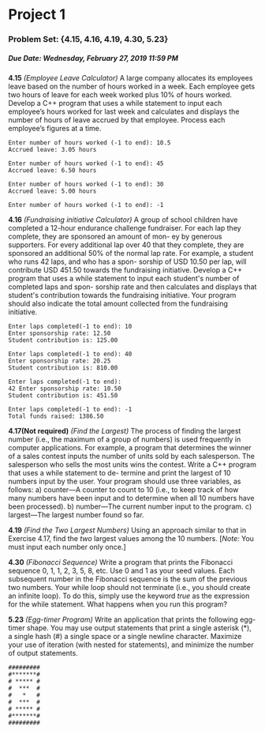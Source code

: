 # Project 1

### Problem Set: {4.15, 4.16, 4.19, 4.30, 5.23}

##### Due Date: Wednesday, February 27, 2019 11:59 PM

**4.15** *(Employee Leave Calculator)* A large company allocates its employees leave based on the number of hours worked in a week. 
Each employee gets two hours of leave for each week worked plus 10% of hours worked. Develop a C++ program that uses a while statement to input each employee’s hours worked for last week and calculates and displays the number of hours of leave accrued by that employee. Process each employee’s figures at a time. 

```
Enter number of hours worked (-1 to end): 10.5
Accrued leave: 3.05 hours

Enter number of hours worked (-1 to end): 45
Accrued leave: 6.50 hours

Enter number of hours worked (-1 to end): 30
Accrued leave: 5.00 hours

Enter number of hours worked (-1 to end): -1
```




**4.16** *(Fundraising initiative Calculator)* A group of school children have completed a 12-hour endurance challenge fundraiser. For each lap they complete, they are sponsored an amount of mon- ey by generous supporters. For every additional lap over 40 that they complete, they are sponsored an additional 50% of the normal lap rate. For example, a student who runs 42 laps, and who has a spon- sorship of USD 10.50 per lap, will contribute USD 451.50 towards the fundraising initiative. Develop a C++ program that uses a while statement to input each student's number of completed laps and spon- sorship rate and then calculates and displays that student's contribution towards the fundraising initiative. Your program should also indicate the total amount collected from the fundraising initiative. 

```
Enter laps completed(-1 to end): 10
Enter sponsorship rate: 12.50
Student contribution is: 125.00

Enter laps completed(-1 to end): 40
Enter sponsorship rate: 20.25
Student contribution is: 810.00

Enter laps completed(-1 to end):
42 Enter sponsorship rate: 10.50
Student contribution is: 451.50

Enter laps completed(-1 to end): -1
Total funds raised: 1386.50
```




**4.17(Not required)** *(Find the Largest)* The process of finding the largest number (i.e., the maximum of a group of numbers) is used frequently in computer applications. For example, a program that determines the winner of a sales contest inputs the number of units sold by each salesperson. The salesperson who sells the most units wins the contest. Write a C++ program that uses a while statement to de- termine and print the largest of 10 numbers input by the user. Your program should use three variables, as follows: 
a) counter—A counter to count to 10 (i.e., to keep track of how many numbers have been input and to determine when all 10 numbers have been processed). 
b) number—The current number input to the program.
c) largest—The largest number found so far.


**4.19** *(Find the Two Largest Numbers)* Using an approach similar to that in Exercise 4.17, find
the *two* largest values among the 10 numbers. [*Note:* You must input each number only once.]




**4.30** *(Fibonacci Sequence)* Write a program that prints the Fibonacci sequence 0, 1, 1, 2, 3, 5,
8, etc. Use 0 and 1 as your seed values. Each subsequent number in the Fibonacci sequence is the
sum of the previous two numbers. Your while loop should not terminate (i.e., you should create an
infinite loop). To do this, simply use the keyword *true* as the expression for the while statement.
What happens when you run this program?




**5.23** *(Egg-timer Program)* Write an application that prints the following egg-timer shape. You
may use output statements that print a single asterisk (*), a single hash (#) a single space or a single
newline character. Maximize your use of iteration (with nested for statements), and minimize the
number of output statements.

```
#########
#*******#
# ***** #
#  ***  #
#   *   #
#  *** 	#
# ***** #
#*******#
#########
```
